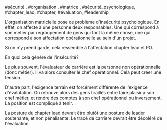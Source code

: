 #sécurité , #organisation , #matrice , #sécurité_psychologique, #chapter_lead, #chapter, #évaluation, #leadership 

L'organisation matricielle pose ce problème d'insécurité psychologique.
En effet, on affecte à une personne deux responsables. Une qui correspond à son métier par regroupement de gens qui font la même chose, une qui correspond à son affectation opérationnelle au sein d'un projet.

Si on n'y prend garde, cela ressemble à l'affectation chapter lead et PO.

En quoi cela génère de l'insécurité?

Le plus souvent, l'évaluateur de carrière est la personne non opérationnelle (donc métier). Il va alors consulter le chef opérationnel. Cela peut créer une tension.

D'autre part, l'exigence terrain est forcément différente de l'exigence d'évalutation.
On retrouve alors des gens tiraillés entre faire plaisir à son chef métier, et rendre des comptes à son chef opérationnel ou inversement.
La position est compliqué à tenir.

La posture du chapter lead devrait être plutôt une posture de leader soutenante, et non pénalisante. Le tracé de carrière devrait être décoléré de l'évaluation.